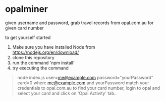 # opalminer
given username and password, grab travel records from opal.com.au for given card number

to get yourself started
1. Make sure you have installed Node from https://nodejs.org/en/download/
2. clone this repository
3. run the command 'npm install'
4. try executing the command 
  > node index.js  user=me@example.com password="yourPassword" card=0
  where me@example.com and yourPassword match your credentials to opal.com.au
  to find your card number, login to opal and select your card and click on 'Opal Activity' tab..
  
 
